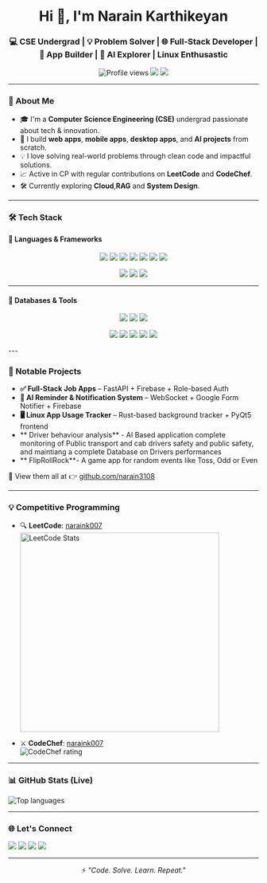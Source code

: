 <h1 align="center">Hi 👋, I'm Narain Karthikeyan</h1>
<h3 align="center">💻 CSE Undergrad | 💡 Problem Solver | 🌐 Full-Stack Developer | 📱 App Builder | 🤖 AI Explorer | Linux Enthusastic</h3>

<p align="center">
  <img src="https://komarev.com/ghpvc/?username=narain3108&label=Profile%20views&color=0e75b6&style=flat" alt="Profile views" />
  <img src="https://img.shields.io/github/followers/narain3108?label=Followers&style=social" />
  <img src="https://img.shields.io/github/contributions/narain3108?color=green&label=2024%20Contributions" />
</p>

---

### 🚀 About Me

- 🎓 I'm a **Computer Science Engineering (CSE)** undergrad passionate about tech & innovation.
- 🧠 I build **web apps**, **mobile apps**, **desktop apps**, and **AI projects** from scratch.
- 💡 I love solving real-world problems through clean code and impactful solutions.
- 📈 Active in CP with regular contributions on **LeetCode** and **CodeChef**.
- 🛠️ Currently exploring **Cloud**,**RAG** and **System Design**.

---

### 🛠️ Tech Stack

#### 💬 Languages & Frameworks
<p align="center">
  <img src="https://img.shields.io/badge/Python-3776AB?style=for-the-badge&logo=python&logoColor=white" />
  <img src="https://img.shields.io/badge/Java-ED8B00?style=for-the-badge&logo=java&logoColor=white" />
  <img src="https://img.shields.io/badge/Kotlin-7F52FF?style=for-the-badge&logo=kotlin&logoColor=white" />
  <img src="https://img.shields.io/badge/C-A8B9CC?style=for-the-badge&logo=c&logoColor=black" />
  <img src="https://img.shields.io/badge/React_Native-20232A?style=for-the-badge&logo=react&logoColor=61DAFB" />
  <img src="https://img.shields.io/badge/Node.js-339933?style=for-the-badge&logo=node.js&logoColor=white" />
  <img src="https://img.shields.io/badge/RAG-AI%20Driven%20Search-blueviolet?style=for-the-badge" />
</p>

<p align="center">
  <img src="https://img.shields.io/badge/React-61DAFB?style=for-the-badge&logo=react&logoColor=black" />
  <img src="https://img.shields.io/badge/Next.js-000000?style=for-the-badge&logo=next.js&logoColor=white" />
  <img src="https://img.shields.io/badge/FastAPI-009688?style=for-the-badge&logo=fastapi&logoColor=white" />
</p>

---

#### 💾 Databases & Tools
<p align="center">
  <img src="https://img.shields.io/badge/Firebase-FFCA28?style=for-the-badge&logo=firebase&logoColor=black" />
  <img src="https://img.shields.io/badge/MongoDB-47A248?style=for-the-badge&logo=mongodb&logoColor=white" />
  <img src="https://img.shields.io/badge/Supabase-3ECF8E?style=for-the-badge&logo=supabase&logoColor=white" />
</p>

<p align="center">
  <img src="https://img.shields.io/badge/Git-F05032?style=for-the-badge&logo=git&logoColor=white" />
  <img src="https://img.shields.io/badge/GitHub-181717?style=for-the-badge&logo=github&logoColor=white" />
  <img src="https://img.shields.io/badge/Docker-2496ED?style=for-the-badge&logo=docker&logoColor=white" />
  <img src="https://img.shields.io/badge/Linux-FCC624?style=for-the-badge&logo=linux&logoColor=black" />
  <img src="https://img.shields.io/badge/VS_Code-007ACC?style=for-the-badge&logo=visual-studio-code&logoColor=white" />
</p>
---

### 📱 Notable Projects

- **✅ Full-Stack Job Apps** – FastAPI + Firebase + Role-based Auth
- **🧠 AI Reminder & Notification System** – WebSocket + Google Form Notifier + Firebase
- **🖥️ Linux App Usage Tracker** – Rust-based background tracker + PyQt5 frontend
- **  Driver behaviour analysis** - AI Based application complete monitoring of Public transport and cab drivers safety and public safety, and maintiang a complete Database on Drivers performances
- ** FlipRollRock**- A game app for random events like Toss, Odd or Even







  

🔗 View them all at 👉 [github.com/narain3108](https://github.com/narain3108)

---

### 💡 Competitive Programming

- 🔍 **LeetCode**: [naraink007](https://leetcode.com/naraink007)  
  <img src="https://leetcard.jacoblin.cool/naraink007?theme=light&font=Fira%20Code&ext=heatmap" alt="LeetCode Stats" width="400" />

- ⚔️ **CodeChef**: [naraink007](https://www.codechef.com/users/naraink007)  
  <img src="https://cp-logo.vercel.app/codechef/naraink007" alt="CodeChef rating" />

---

### 📊 GitHub Stats (Live)

<p>
  <img src="https://github-readme-stats.vercel.app/api/top-langs/?username=narain3108&layout=compact&theme=radical" alt="Top languages" />
</p>

---

### 🌐 Let's Connect

<p>
  <a href="mailto:narain@example.com"><img src="https://img.shields.io/badge/Gmail-D14836?style=for-the-badge&logo=gmail&logoColor=white" /></a>
  <a href="https://www.linkedin.com/in/narainkarthikeyan/"><img src="https://img.shields.io/badge/LinkedIn-0077B5?style=for-the-badge&logo=linkedin&logoColor=white" /></a>
  <a href="https://leetcode.com/naraink007"><img src="https://img.shields.io/badge/LeetCode-FFA116?style=for-the-badge&logo=leetcode&logoColor=black" /></a>
  <a href="https://www.codechef.com/users/naraink007"><img src="https://img.shields.io/badge/CodeChef-5B4638?style=for-the-badge&logo=codechef&logoColor=white" /></a>
</p>

---

<p align="center">
  ⚡ <i>"Code. Solve. Learn. Repeat."</i>
</p>
